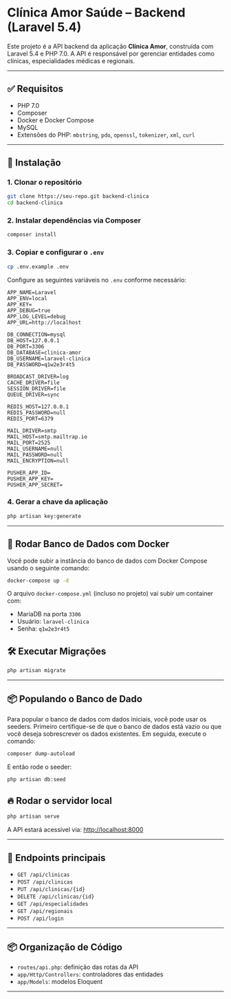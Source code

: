 # Clínica Amor Saúde – Backend (Laravel 5.4)

Este projeto é a API backend da aplicação **Clínica Amor**, construída com Laravel 5.4 e PHP 7.0. A API é responsável por gerenciar entidades como clínicas, especialidades médicas e regionais.

---

## ✅ Requisitos

-   PHP 7.0
-   Composer
-   Docker e Docker Compose
-   MySQL
-   Extensões do PHP: `mbstring`, `pdo`, `openssl`, `tokenizer`, `xml`, `curl`

---

## 🚀 Instalação

### 1. Clonar o repositório

```bash
git clone https://seu-repo.git backend-clinica
cd backend-clinica
```

### 2. Instalar dependências via Composer

```bash
composer install
```

### 3. Copiar e configurar o `.env`

```bash
cp .env.example .env
```

Configure as seguintes variáveis no `.env` conforme necessário:

```env
APP_NAME=Laravel
APP_ENV=local
APP_KEY=
APP_DEBUG=true
APP_LOG_LEVEL=debug
APP_URL=http://localhost

DB_CONNECTION=mysql
DB_HOST=127.0.0.1
DB_PORT=3306
DB_DATABASE=clinica-amor
DB_USERNAME=laravel-clinica
DB_PASSWORD=q1w2e3r4t5

BROADCAST_DRIVER=log
CACHE_DRIVER=file
SESSION_DRIVER=file
QUEUE_DRIVER=sync

REDIS_HOST=127.0.0.1
REDIS_PASSWORD=null
REDIS_PORT=6379

MAIL_DRIVER=smtp
MAIL_HOST=smtp.mailtrap.io
MAIL_PORT=2525
MAIL_USERNAME=null
MAIL_PASSWORD=null
MAIL_ENCRYPTION=null

PUSHER_APP_ID=
PUSHER_APP_KEY=
PUSHER_APP_SECRET=

```

### 4. Gerar a chave da aplicação

```bash
php artisan key:generate
```

---

## 🐳 Rodar Banco de Dados com Docker

Você pode subir a instância do banco de dados com Docker Compose usando o seguinte comando:

```bash
docker-compose up -d
```

O arquivo `docker-compose.yml` (incluso no projeto) vai subir um container com:

-   MariaDB na porta `3306`
-   Usuário: `laravel-clinica`
-   Senha: `q1w2e3r4t5`

## 🛠 Executar Migrações

```bash
php artisan migrate
```

---

## 📦 Populando o Banco de Dado

Para popular o banco de dados com dados iniciais, você pode usar os seeders. Primeiro certifique-se de que o banco de dados está vazio ou que você deseja sobrescrever os dados existentes.
Em seguida, execute o comando:

```bash
composer dump-autoload
```

E então rode o seeder:

```bash
php artisan db:seed
```

## 🔥 Rodar o servidor local

```bash
php artisan serve
```

A API estará acessível via: [http://localhost:8000](http://localhost:8000)

---

## 🧪 Endpoints principais

-   `GET /api/clinicas`
-   `POST /api/clinicas`
-   `PUT /api/clinicas/{id}`
-   `DELETE /api/clinicas/{id}`
-   `GET /api/especialidades`
-   `GET /api/regionais`
-   `POST /api/login`

---

## 📦 Organização de Código

-   `routes/api.php`: definição das rotas da API
-   `app/Http/Controllers`: controladores das entidades
-   `app/Models`: modelos Eloquent

---
